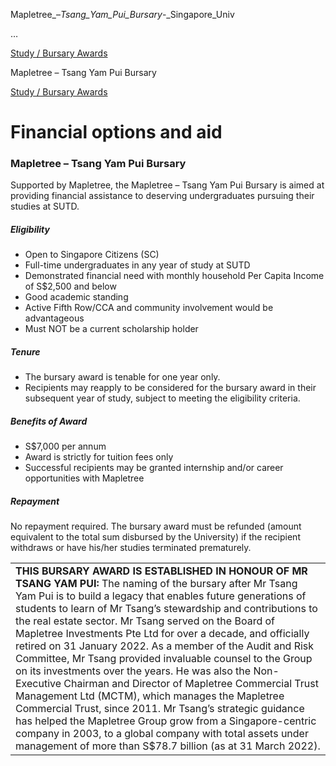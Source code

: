 Mapletree_–_Tsang_Yam_Pui_Bursary_-_Singapore_Univ



…

 [Study / Bursary Awards](/admissions/undergraduate/financing-options-and-aid/financial-aid/study-bursary-awards) 

Mapletree – Tsang Yam Pui Bursary

[Study / Bursary Awards](https://www.sutd.edu.sg/admissions/undergraduate/financing-options-and-aid/financial-aid/study-bursary-awards)

Financial options and aid
=========================

### Mapletree – Tsang Yam Pui Bursary



Supported by Mapletree, the Mapletree – Tsang Yam Pui Bursary is aimed at providing financial assistance to deserving undergraduates pursuing their studies at SUTD.



##### **Eligibility**



* Open to Singapore Citizens (SC)
* Full-time undergraduates in any year of study at SUTD
* Demonstrated financial need with monthly household Per Capita Income of S$2,500 and below
* Good academic standing
* Active Fifth Row/CCA and community involvement would be advantageous
* Must NOT be a current scholarship holder


##### **Tenure**



* The bursary award is tenable for one year only.
* Recipients may reapply to be considered for the bursary award in their subsequent year of study, subject to meeting the eligibility criteria.


##### **Benefits of Award**



* S$7,000 per annum
* Award is strictly for tuition fees only
* Successful recipients may be granted internship and/or career opportunities with Mapletree


##### **Repayment**



No repayment required. The bursary award must be refunded (amount equivalent to the total sum disbursed by the University) if the recipient withdraws or have his/her studies terminated prematurely.



|  |
| --- |
| **THIS BURSARY AWARD IS ESTABLISHED IN HONOUR OF MR TSANG YAM PUI:**   The naming of the bursary after Mr Tsang Yam Pui is to build a legacy that enables future generations of students to learn of Mr Tsang’s stewardship and contributions to the real estate sector. Mr Tsang served on the Board of Mapletree Investments Pte Ltd for over a decade, and officially retired on 31 January 2022.    As a member of the Audit and Risk Committee, Mr Tsang provided invaluable counsel to the Group on its investments over the years. He was also the Non-Executive Chairman and Director of Mapletree Commercial Trust Management Ltd (MCTM), which manages the Mapletree Commercial Trust, since 2011.    Mr Tsang’s strategic guidance has helped the Mapletree Group grow from a Singapore-centric company in 2003, to a global company with total assets under management of more than S$78.7 billion (as at 31 March 2022). |

